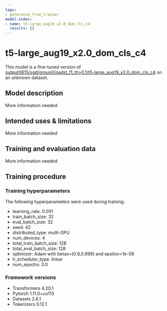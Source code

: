 ```yaml
---
tags:
- generated_from_trainer
model-index:
- name: t5-large_aug19_x2.0_dom_cls_c4
  results: []
---
```


<!-- This model card has been generated automatically according to the information the Trainer had access to. You
should probably proofread and complete it, then remove this comment. -->

# t5-large_aug19_x2.0_dom_cls_c4

This model is a fine-tuned version of [output0615/sgd/group0/qadst_f1_th>0.1/t5-large_aug19_x2.0_dom_cls_c4](https://huggingface.co/output0615/sgd/group0/qadst_f1_th>0.1/t5-large_aug19_x2.0_dom_cls_c4) on an unknown dataset.

## Model description

More information needed

## Intended uses & limitations

More information needed

## Training and evaluation data

More information needed

## Training procedure

### Training hyperparameters

The following hyperparameters were used during training:
- learning_rate: 0.001
- train_batch_size: 32
- eval_batch_size: 32
- seed: 42
- distributed_type: multi-GPU
- num_devices: 4
- total_train_batch_size: 128
- total_eval_batch_size: 128
- optimizer: Adam with betas=(0.9,0.999) and epsilon=1e-08
- lr_scheduler_type: linear
- num_epochs: 3.0

### Framework versions

- Transformers 4.20.1
- Pytorch 1.11.0+cu113
- Datasets 2.6.1
- Tokenizers 0.12.1
